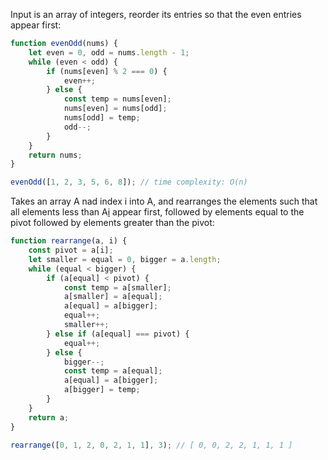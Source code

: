 Input is an array of integers, reorder its entries so that the even entries appear first:
```javascript
function evenOdd(nums) {
    let even = 0, odd = nums.length - 1;
    while (even < odd) {
        if (nums[even] % 2 === 0) {
            even++;
        } else {
            const temp = nums[even];
            nums[even] = nums[odd];
            nums[odd] = temp;
            odd--;
        }
    }
    return nums;
}

evenOdd([1, 2, 3, 5, 6, 8]); // time complexity: O(n)
```
Takes an array A nad index i into A, and rearranges the elements such that all elements less than A[i]("pivot") appear first, followed by elements equal to the pivot followed by elements greater than the pivot:
```javascript
function rearrange(a, i) {
    const pivot = a[i];
    let smaller = equal = 0, bigger = a.length;
    while (equal < bigger) {
        if (a[equal] < pivot) {
            const temp = a[smaller];
            a[smaller] = a[equal];
            a[equal] = a[bigger];
            equal++;
            smaller++;
        } else if (a[equal] === pivot) {
            equal++;
        } else {
            bigger--;
            const temp = a[equal];
            a[equal] = a[bigger];
            a[bigger] = temp;
        }
    }
    return a;
}

rearrange([0, 1, 2, 0, 2, 1, 1], 3); // [ 0, 0, 2, 2, 1, 1, 1 ]
```
